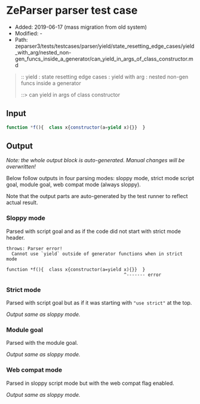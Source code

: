 # ZeParser parser test case

- Added: 2019-06-17 (mass migration from old system)
- Modified: -
- Path: zeparser3/tests/testcases/parser/yield/state_resetting_edge_cases/yield_with_arg/nested_non-gen_funcs_inside_a_generator/can_yield_in_args_of_class_constructor.md

> :: yield : state resetting edge cases : yield with arg : nested non-gen funcs inside a generator
>
> ::> can yield in args of class constructor


## Input


`````js
function *f(){  class x{constructor(a=yield x){}}  }
`````

## Output

_Note: the whole output block is auto-generated. Manual changes will be overwritten!_

Below follow outputs in four parsing modes: sloppy mode, strict mode script goal, module goal, web compat mode (always sloppy).

Note that the output parts are auto-generated by the test runner to reflect actual result.

### Sloppy mode

Parsed with script goal and as if the code did not start with strict mode header.

`````
throws: Parser error!
  Cannot use `yield` outside of generator functions when in strict mode

function *f(){  class x{constructor(a=yield x){}}  }
                                            ^------- error
`````

### Strict mode

Parsed with script goal but as if it was starting with `"use strict"` at the top.

_Output same as sloppy mode._

### Module goal

Parsed with the module goal.

_Output same as sloppy mode._

### Web compat mode

Parsed in sloppy script mode but with the web compat flag enabled.

_Output same as sloppy mode._
